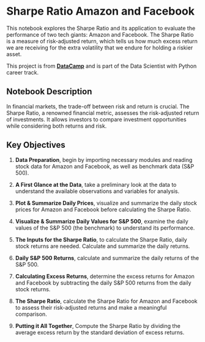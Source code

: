 # Sharpe Ratio Amazon and Facebook

This notebook explores the Sharpe Ratio and its application to evaluate the performance of two tech giants: Amazon and Facebook. The Sharpe Ratio is a measure of risk-adjusted return, which tells us how much excess return we are receiving for the extra volatility that we endure for holding a riskier asset.

This project is from **[DataCamp](https://datacamp.com)** and is part of the Data Scientist with Python career track.



## Notebook Description

In financial markets, the trade-off between risk and return is crucial. The Sharpe Ratio, a renowned financial metric, assesses the risk-adjusted return of investments. It allows investors to compare investment opportunities while considering both returns and risk.

## Key Objectives

1. **Data Preparation**, begin by importing necessary modules and reading stock data for Amazon and Facebook, as well as benchmark data (S&P 500).

2. **A First Glance at the Data**, take a preliminary look at the data to understand the available observations and variables for analysis.

3. **Plot & Summarize Daily Prices**, visualize and summarize the daily stock prices for Amazon and Facebook before calculating the Sharpe Ratio.

4. **Visualize & Summarize Daily Values for S&P 500**, examine the daily values of the S&P 500 (the benchmark) to understand its performance.

5. **The Inputs for the Sharpe Ratio**, to calculate the Sharpe Ratio, daily stock returns are needed. Calculate and summarize the daily returns.

6. **Daily S&P 500 Returns**, calculate and summarize the daily returns of the S&P 500.

7. **Calculating Excess Returns**, determine the excess returns for Amazon and Facebook by subtracting the daily S&P 500 returns from the daily stock returns.

8. **The Sharpe Ratio**, calculate the Sharpe Ratio for Amazon and Facebook to assess their risk-adjusted returns and make a meaningful comparison.

9. **Putting it All Together**, Compute the Sharpe Ratio by dividing the average excess return by the standard deviation of excess returns.